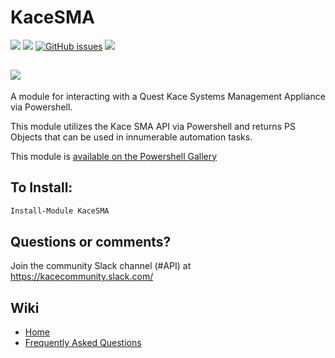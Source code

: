 # KaceSMA
[![](https://img.shields.io/powershellgallery/v/KaceSMA.svg?logo=powershell&colorA=1C8FDB&logoColor=ffffff&colorB=145C8B)](https://www.powershellgallery.com/packages/KaceSMA)
![](https://img.shields.io/powershellgallery/dt/KaceSMA.svg?logo=powershell&colorA=1C8FDB&logoColor=ffffff&colorB=145C8B)
[![GitHub issues](https://img.shields.io/github/issues/ArtisanByteCrafter/KaceSMA.svg?style=flat&colorA=1C8FDB)](https://github.com/ArtisanByteCrafter/KaceSMA/issues)
[![](https://img.shields.io/github/last-commit/google/skia.svg?style=flat&colorA=1C8FDB)](https://github.com/ArtisanByteCrafter/KaceSMA)

![](https://img.shields.io/jenkins/s/https/jenkins.qa.ubuntu.com/view/Precise/view/All%20Precise/job/precise-desktop-amd64_default.svg?style=flat&colorA=1C8FDB)
---

A module for interacting with a Quest Kace Systems Management Appliance via Powershell.

This module utilizes the Kace SMA API via Powershell and returns PS Objects that can be used in innumerable automation tasks.

This module is [available on the Powershell Gallery](https://www.powershellgallery.com/packages/KaceSMA/)

To Install:
---
````powershell
Install-Module KaceSMA
````

Questions or comments?
---
Join the community Slack channel (#API) at https://kacecommunity.slack.com/

Wiki
---
* [Home](https://github.com/ArtisanByteCrafter/KaceSMA/wiki)
* [Frequently Asked Questions](https://github.com/ArtisanByteCrafter/KaceSMA/wiki/FAQ)

